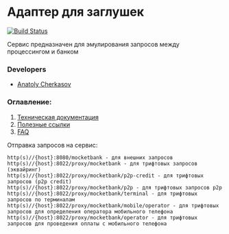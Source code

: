 # Адаптер для заглушек

[![Build Status](http://ci.rbkmoney.com/buildStatus/icon?job=rbkmoney_private/proxy-mocketbank/master)](http://ci.rbkmoney.com/job/rbkmoney_private/proxy-mocketbank/master)

Сервис предназначен для эмулирования запросов между процессингом и банком


### Developers

- [Anatoly Cherkasov](https://github.com/avcherkasov)


### Оглавление:

1. [Техническая документация](docs/tech.md)
1. [Полезные ссылки](docs/useful_links.md)
1. [FAQ](docs/faq.md)


Отправка запросов на сервис:
```
http(s)//{host}:8080/mocketbank - для внешних запросов
http(s)//{host}:8022/proxy/mocketbank - для трифтовых запросов (эквайринг)
http(s)//{host}:8022/proxy/mocketbank/p2p-credit - для трифтовых запросов (p2p credit)
http(s)//{host}:8022/proxy/mocketbank/p2p - для трифтовых запросов p2p
http(s)//{host}:8022/proxy/mocketbank/terminal - для трифтовых запросов по терминалам
http(s)//{host}:8022/proxy/mocketbank/mobile/operator - для трифтовых запросов для определения оператора мобильного телефона
http(s)//{host}:8022/proxy/mocketbank/operator - для трифтовых запросов для проведения оплаты с мобильного телефона
```
